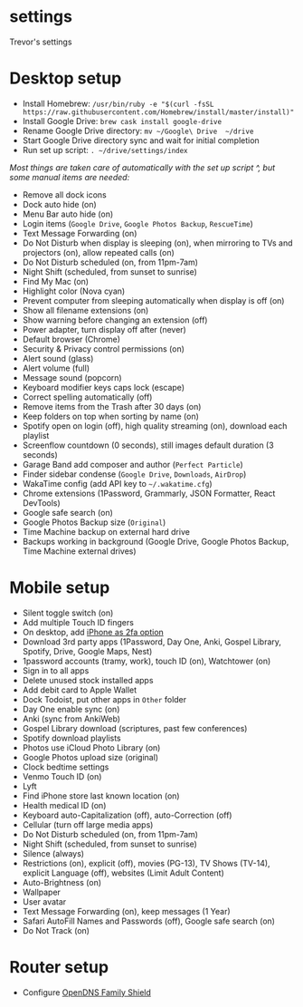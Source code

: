 # settings

Trevor's settings

# Desktop setup

- Install Homebrew: `/usr/bin/ruby -e "$(curl -fsSL https://raw.githubusercontent.com/Homebrew/install/master/install)"`
- Install Google Drive: `brew cask install google-drive`
- Rename Google Drive directory: `mv ~/Google\ Drive  ~/drive`
- Start Google Drive directory sync and wait for initial completion
- Run set up script: `. ~/drive/settings/index`

_Most things are taken care of automatically with the set up script ^, but some manual items are needed:_

- Remove all dock icons
- Dock auto hide (on)
- Menu Bar auto hide (on)
- Login items (`Google Drive`, `Google Photos Backup`, `RescueTime`)
- Text Message Forwarding (on)
- Do Not Disturb when display is sleeping (on), when mirroring to TVs and projectors (on), allow repeated calls (on)
- Do Not Disturb scheduled (on, from 11pm-7am)
- Night Shift (scheduled, from sunset to sunrise)
- Find My Mac (on)
- Highlight color (Nova cyan)
- Prevent computer from sleeping automatically when display is off (on)
- Show all filename extensions (on)
- Show warning before changing an extension (off)
- Power adapter, turn display off after (never)
- Default browser (Chrome)
- Security & Privacy control permissions (on)
- Alert sound (glass)
- Alert volume (full)
- Message sound (popcorn)
- Keyboard modifier keys caps lock (escape)
- Correct spelling automatically (off)
- Remove items from the Trash after 30 days (on)
- Keep folders on top when sorting by name (on)
- Spotify open on login (off), high quality streaming (on), download each playlist
- Screenflow countdown (0 seconds), still images default duration (3 seconds)
- Garage Band add composer and author (`Perfect Particle`)
- Finder sidebar condense (`Google Drive`, `Downloads`, `AirDrop`)
- WakaTime config (add API key to `~/.wakatime.cfg`)
- Chrome extensions (1Password, Grammarly, JSON Formatter, React DevTools)
- Google safe search (on)
- Google Photos Backup size (`Original`)
- Time Machine backup on external hard drive
- Backups working in background (Google Drive, Google Photos Backup, Time Machine external drives)

# Mobile setup

- Silent toggle switch (on)
- Add multiple Touch ID fingers
- On desktop, add [iPhone as 2fa option](https://appleid.apple.com)
- Download 3rd party apps (1Password, Day One, Anki, Gospel Library, Spotify, Drive, Google Maps, Nest)
- 1password accounts (tramy, work), touch ID (on), Watchtower (on)
- Sign in to all apps
- Delete unused stock installed apps
- Add debit card to Apple Wallet
- Dock Todoist, put other apps in `Other` folder
- Day One enable sync (on)
- Anki (sync from AnkiWeb)
- Gospel Library download (scriptures, past few conferences)
- Spotify download playlists
- Photos use iCloud Photo Library (on)
- Google Photos upload size (original)
- Clock bedtime settings
- Venmo Touch ID (on)
- Lyft
- Find iPhone store last known location (on)
- Health medical ID (on)
- Keyboard auto-Capitalization (off), auto-Correction (off)
- Cellular (turn off large media apps)
- Do Not Disturb scheduled (on, from 11pm-7am)
- Night Shift (scheduled, from sunset to sunrise)
- Silence (always)
- Restrictions (on), explicit (off), movies (PG-13), TV Shows (TV-14), explicit Language (off), websites (Limit Adult Content)
- Auto-Brightness (on)
- Wallpaper
- User avatar
- Text Message Forwarding (on), keep messages (1 Year)
- Safari AutoFill Names and Passwords (off), Google safe search (on)
- Do Not Track (on)

# Router setup

- Configure [OpenDNS Family Shield](https://www.opendns.com/setupguide/?url=familyshield)
